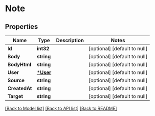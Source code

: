 # Note

## Properties
Name | Type | Description | Notes
------------ | ------------- | ------------- | -------------
**Id** | **int32** |  | [optional] [default to null]
**Body** | **string** |  | [optional] [default to null]
**BodyHtml** | **string** |  | [optional] [default to null]
**User** | [***User**](User.md) |  | [optional] [default to null]
**Source** | **string** |  | [optional] [default to null]
**CreatedAt** | **string** |  | [optional] [default to null]
**Target** | **string** |  | [optional] [default to null]

[[Back to Model list]](../README.md#documentation-for-models) [[Back to API list]](../README.md#documentation-for-api-endpoints) [[Back to README]](../README.md)


